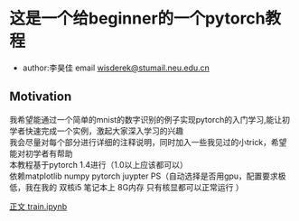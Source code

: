 # 这是一个给beginner的一个pytorch教程
* author:李昊佳 email wisderek@stumail.neu.edu.cn  
## Motivation
我希望能通过一个简单的mnist的数字识别的例子实现pytorch的入门学习,能让初学者快速完成一个实例，激起大家深入学习的兴趣     
我会尽量对每个部分进行详细的注释说明，同时加入一些我见过的小trick，希望能对初学者有帮助   
本教程基于pytorch 1.4进行（1.0以上应该都可以）  
依赖matplotlib numpy pytorch  juypter
PS（自动选择是否用gpu，配置要求极低，我在我的 双核i5 笔记本上 8G内存 只有核显都可以正常运行 ）

[正文 train.ipynb](train.ipynb)

